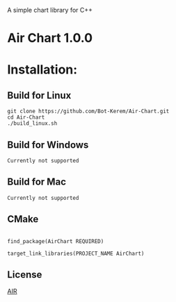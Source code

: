 A simple chart library for C++

# Air Chart 1.0.0

# Installation:

## Build for Linux
```
git clone https://github.com/Bot-Kerem/Air-Chart.git
cd Air-Chart
./build_linux.sh
```

## Build for Windows
```
Currently not supported
```

## Build for Mac
```
Currently not supported
```

## CMake

```

find_package(AirChart REQUIRED)

target_link_libraries(PROJECT_NAME AirChart)

```

## License

[AIR](https://www.youtube.com/watch?v=dQw4w9WgXcQ)
